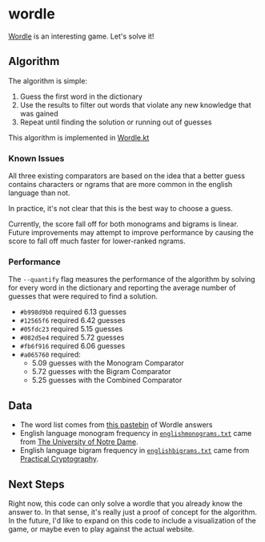 # wordle
[Wordle](https://www.nytimes.com/games/wordle/index.html) is an interesting game. Let's solve it!

## Algorithm
The algorithm is simple:
1. Guess the first word in the dictionary
2. Use the results to filter out words that violate any new knowledge that was gained
3. Repeat until finding the solution or running out of guesses

This algorithm is implemented in [Wordle.kt](src/main/kotlin/ca/jonathanfritz/wordle/Wordle.kt)

### Known Issues
All three existing comparators are based on the idea that a better guess contains characters or ngrams that are more common in the english language than not.

In practice, it's not clear that this is the best way to choose a guess.

Currently, the score fall off for both monograms and bigrams is linear. Future improvements may attempt to improve performance by causing the score to fall off much faster for lower-ranked ngrams.

### Performance
The `--quantify` flag measures the performance of the algorithm by solving for every word in the dictionary and reporting the average number of guesses that were required to find a solution.
* `#b998d9b0` required 6.13 guesses
* `#12565f6` required 6.42 guesses
* `#05fdc23` required 5.15 guesses
* `#082d5e4` required 5.72 guesses
* `#fb6f916` required 6.06 guesses
* `#a065760` required:
  * 5.09 guesses with the Monogram Comparator
  * 5.72 guesses with the Bigram Comparator
  * 5.25 guesses with the Combined Comparator

## Data
* The word list comes from [this pastebin](https://paste.ee/p/4zigF) of Wordle answers
* English language monogram frequency in [`englishmonograms.txt`](src/main/resources/englishmonograms.txt) came from [The University of Notre Dame](https://www3.nd.edu/~busiforc/handouts/cryptography/letterfrequencies.html).
* English language bigram frequency in  [`englishbigrams.txt`](src/main/resources/englishbigrams.txt) came from [Practical Cryptography](http://practicalcryptography.com/cryptanalysis/letter-frequencies-various-languages/english-letter-frequencies/).

## Next Steps
Right now, this code can only solve a wordle that you already know the answer to. In that sense, it's really just a proof of concept for the algorithm. In the future, I'd like to expand on this code to include a visualization of the game, or maybe even to play against the actual website.